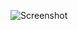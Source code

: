 ![Screenshot](https://raw.githubusercontent.com/Cryakl/Ultimate-RAT-Collection/refs/heads/main/Quasar/Quasar.v1.1.0.0/Screenshot.png)
